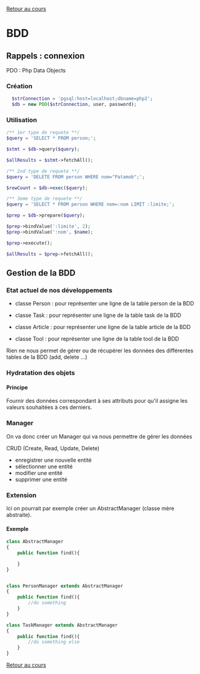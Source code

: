 [Retour au cours](../cours.md)

# BDD

## Rappels : connexion

PDO : Php Data Objects

### Création

```php
  $strConnection = 'pgsql:host=localhost;dbname=php2';
  $db = new PDO($strConnection, user, password);
```

### Utilisation

```php
/** 1er type de requete **/
$query = 'SELECT * FROM person;';

$stmt = $db->query($query);

$allResults = $stmt->fetchAll();

/** 2nd type de requete **/
$query = 'DELETE FROM person WHERE nom="Patamob";';

$rowCount = $db->exec($query);

/** 3eme type de requete **/
$query = 'SELECT * FROM person WHERE nom=:nom LIMIT :limite;';

$prep = $db->prepare($query);

$prep->bindValue(':limite', 2);
$prep->bindValue(':nom', $name);

$prep->execute();

$allResults = $prep->fetchAll();
```

## Gestion de la BDD

### Etat actuel de nos développements

* classe Person : pour représenter une ligne de la table person de la BDD
* classe Task : pour représenter une ligne de la table task de la BDD

* classe Article : pour représenter une ligne de la table article de la BDD
* classe Tool : pour représenter une ligne de la table tool de la BDD

Rien ne nous permet de gérer ou de récupérer les données des différentes tables de la BDD (add, delete ...)

### Hydratation des objets

#### Principe

Fournir des données correspondant à ses attributs pour qu'il assigne les valeurs souhaitées à ces derniers.

### Manager

On va donc créer un Manager qui va nous permettre de gérer les données

CRUD (Create, Read, Update, Delete)

* enregistrer une nouvelle entité
* sélectionner une entité
* modifier une entité
* supprimer une entité

### Extension

Ici on pourrait par exemple créer un AbstractManager (classe mère abstraite).

#### Exemple

```php
class AbstractManager
{
	public function find(){

    }
}


class PersonManager extends AbstractManager
{
	public function find(){
        //do something
    }
}

class TaskManager extends AbstractManager
{
	public function find(){
        //do something else
    }
}
```

[Retour au cours](../cours.md)
